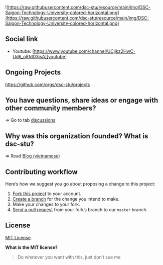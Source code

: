 ![https://raw.githubusercontent.com/dsc-stu/resource/main/img/DSC-Saigon-Technology-University-colored-horizontal.png](https://raw.githubusercontent.com/dsc-stu/resource/main/img/DSC-Saigon-Technology-University-colored-horizontal.png)

## Social link

- Youtube: [https://www.youtube.com/channel/UCjjkz2HwC-Ud6_o8fdD3isA][youtube]

[youtube]: https://www.youtube.com/channel/UCjjkz2HwC-Ud6_o8fdD3isA

## Ongoing Projects

https://github.com/orgs/dsc-stu/projects

## **You have questions, share ideas or engage with other community members?**

=> Go to tab [discussions](https://github.com/dsc-stu/dsc-stu/discussions)

## **Why was this organization founded? What is dsc-stu?**

=> Read [Blog (vietnamese)](https://thuanpham2311.github.io/posts/dsc-stu-la-cai-meo-gi/)

## Contributing workflow

Here’s how we suggest you go about proposing a change to this project:

1. [Fork this project][fork] to your account.
2. [Create a branch][branch] for the change you intend to make.
3. Make your changes to your fork.
4. [Send a pull request][pr] from your fork’s branch to our `master` branch.

[fork]: https://help.github.com/articles/fork-a-repo/
[branch]: https://help.github.com/articles/creating-and-deleting-branches-within-your-repository
[pr]: https://help.github.com/articles/using-pull-requests/

## License

[MIT License](./LICENSE).

**What is the MIT license?**

> Do whatever you want with this, just don’t sue me
